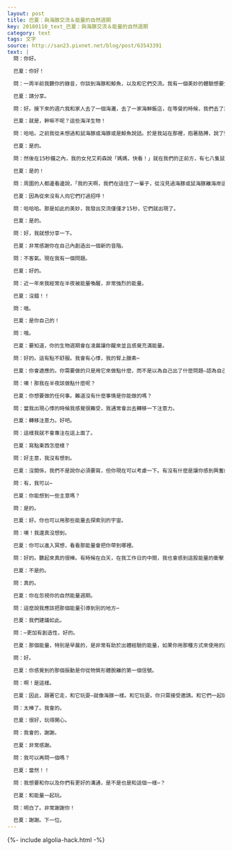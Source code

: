```yaml
---
layout: post
title: 巴夏：與海豚交流＆能量的自然週期
key: 20180110_text_巴夏：與海豚交流＆能量的自然週期
category: text
tags: 文字
source: http://san23.pixnet.net/blog/post/63543391
text: |
  問：你好。

  巴夏：你好！

  問：一周半前我聽你的錄音，你談到海豚和鯨魚，以及和它們交流。我有一個美妙的體驗想要分享。

  巴夏：請分享。

  問：好。接下來的週六我和家人去了一個海灘，去了一家海鮮飯店，在等餐的時候，我們去了海灘，走到水邊，我站在那裡，望著大海，心裡想「既然我都到這兒來了，何不試試你說的，與這些生物交流一下呢⋯」

  巴夏：就是，幹嘛不呢？這些海洋生物！

  問：哈哈。之前我從未想過和鼠海豚或海豚或是鯨魚說話。於是我站在那裡，抱著胳膊，說了聲「嗨」—當然是在心裡—我想這應該算是與這些生物的交流了吧

  巴夏：是的。

  問：然後在15秒鐘之內，我的女兒艾莉森說「媽媽，快看！」就在我們的正前方，有七八隻鼠海豚躍出了海面，就在海岸線邊上，就在海浪能達到的邊緣⋯

  巴夏：是的！

  問：周圍的人都邊看邊說，「我的天啊，我們在這住了一輩子，從沒見過海豚或鼠海豚離海岸這麼近！」

  巴夏：因為從來沒有人向它們打過招呼！

  問：哈哈哈。那是如此的美妙，我發出交流僅僅才15秒，它們就出現了。

  巴夏：是的。

  問：好，我就想分享一下。

  巴夏：非常感謝你在自己內創造出一個新的音階。

  問：不客氣。現在我有一個問題。

  巴夏：好的。

  問：近一年來我經常在半夜被能量喚醒，非常強烈的能量。

  巴夏：沒錯！！

  問：哦。

  巴夏：是你自己的！

  問：哦。

  巴夏：要知道，你的生物週期會在凌晨讓你醒來並且感覺充滿能量。

  問：好的。這有點不舒服。我會有心悸，我的腎上腺素⋯

  巴夏：你會適應的。你需要做的只是用它來做點什麼，而不是以為自己出了什麼問題—認為自己患上了一種叫失眠症的病。不要認為你「應該」去睡覺—在你的能量清楚地告訴你你應該醒著並且接納它的時候。當你用它的時候，它就會流動起來；而不是堵塞起來，製造焦慮，因為焦慮和興奮，是同樣的能量。當你正向地去用它的時候就是興奮，反之就是焦慮。

  問：噢！那我在半夜該做點什麼呢？

  巴夏：你想要做的任何事。難道沒有什麼事情是你能做的嗎？

  問：當我出現心悸的時候我感覺很難受，我通常會出去轉移一下注意力。

  巴夏：轉移注意力。好吧。

  問：這樣我就不會專注在這上面了。

  巴夏：寫點東西怎麼樣？

  問：好主意，我沒有想到。

  巴夏：沒關係，我們不是說你必須要寫，但你現在可以考慮一下。有沒有什麼是讓你感到興奮的，讓你使用凌晨的那段時間的？

  問：有，我可以⋯

  巴夏：你能想到一些主意嗎？

  問：是的。

  巴夏：好。你也可以用那些能量去探索別的宇宙。

  問：噢！我還真沒想到。

  巴夏：你可以進入冥想，看看那能量會把你帶到哪裡。

  問：好的。聽起來真的很棒。有時候在白天，在我工作日的中間，我也會感到這股能量的衝擊，我會想「噢，我又焦慮發作了」。然後我就會吃一片左旋色氨酸，然後我就沒事了，你明白嗎？

  巴夏：不是的。

  問：真的。

  巴夏：你在忽視你的自然能量週期。

  問：這麼說我應該把那個能量引導到別的地方⋯

  巴夏：我們建議如此。

  問：⋯更加有創造性，好的。

  巴夏：那個能量，特別是早晨的，是非常有助於出體經驗的能量，如果你用那種方式來使用的話。

  問：好。

  巴夏：你感覺到的那個振動是你從物質形體脫離的第一個信號。

  問：啊！是這樣。

  巴夏：因此，跟著它走，和它玩耍—就像海豚一樣。和它玩耍。你只需接受邀請。和它們一起玩。

  問：太棒了。我會的。

  巴夏：很好，玩得開心。

  問：我會的，謝謝。

  巴夏：非常感謝。

  問：我可以再問一個嗎？

  巴夏：當然！！

  問：我想要和你以及你們有更好的溝通，是不是也是和這個一樣⋯？

  巴夏：和能量一起玩。

  問：明白了。非常謝謝你！

  巴夏：謝謝。下一位。
---
```


{%- include algolia-hack.html -%}
